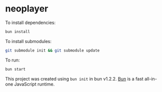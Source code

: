 # neoplayer

To install dependencies:

```bash
bun install
```

To install submodules:
```bash
git submodule init && git submodule update
```

To run:

```bash
bun start
```

This project was created using `bun init` in bun v1.2.2. [Bun](https://bun.sh) is a fast all-in-one JavaScript runtime.
